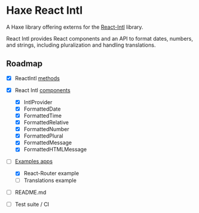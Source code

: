 # Haxe React Intl

A Haxe library offering externs for the [React-Intl](https://github.com/yahoo/react-intl) library.

React Intl provides React components and an API to format dates, numbers, and strings, including pluralization and handling translations.

## Roadmap

 * [X] ReactIntl [methods](https://github.com/yahoo/react-intl/wiki/API)
 * [X] React Intl [components](https://github.com/yahoo/react-intl/wiki/Components)
	 * [X] IntlProvider
	 * [X] FormattedDate
	 * [X] FormattedTime
	 * [X] FormattedRelative
	 * [X] FormattedNumber
	 * [X] FormattedPlural
	 * [X] FormattedMessage
	 * [X] FormattedHTMLMessage
 * [ ] [Examples apps](https://github.com/yahoo/react-intl/tree/master/examples)
	 * [X] React-Router example
	 * [ ] Translations example
 * [ ] README.md
 * [ ] Test suite / CI


